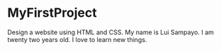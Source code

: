 # MyFirstProject
Design a website using HTML and CSS. 
My name is Lui Sampayo.
I am twenty two years old. I love to learn new things.